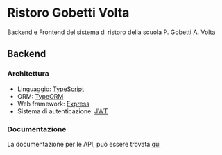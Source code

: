 # Ristoro Gobetti Volta
Backend e Frontend del sistema di ristoro della scuola P. Gobetti A. Volta

## Backend
### Architettura
+ Linguaggio: [TypeScript](https://www.typescriptlang.org/)
+ ORM: [TypeORM](https://typeorm.io/)
+ Web framework: [Express](https://expressjs.com/)
+ Sistema di autenticazione: [JWT](https://jwt.io/)

### Documentazione
La documentazione per le API, puó essere trovata [qui](backend/docs/API.md)